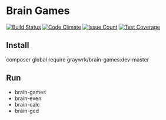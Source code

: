 # Brain Games

[![Build Status](https://travis-ci.org/graywrk/brain-games.svg?branch=master)](https://travis-ci.org/graywrk/brain-games)
[![Code Climate](https://codeclimate.com/github/graywrk/project-lvl1-s144/badges/gpa.svg)](https://codeclimate.com/github/graywrk/project-lvl1-s144)
[![Issue Count](https://codeclimate.com/github/graywrk/project-lvl1-s144/badges/issue_count.svg)](https://codeclimate.com/github/graywrk/project-lvl1-s144)
[![Test Coverage](https://codeclimate.com/github/graywrk/project-lvl1-s144/badges/coverage.svg)](https://codeclimate.com/github/hexlet-boilerplates/graywrk/project-lvl1-s144)

## Install

composer global require graywrk/brain-games:dev-master

## Run
+ brain-games
+ brain-even
+ brain-calc
+ brain-gcd
